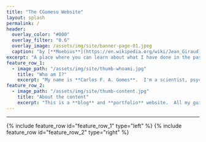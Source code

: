 ```yaml
---
title: "The CGomesu Website"
layout: splash
permalink: /
header:
  overlay_color: "#000"
  overlay_filter: "0.6"
  overlay_image: /assets/img/site/banner-page-01.jpeg
  caption: "by [**Moebius**](https://en.wikipedia.org/wiki/Jean_Giraud)"
excerpt: "A place where you can learn about what I have done in the past, the projects I am currently involved with, my hobbies, and more."
feature_row_1:
  - image_path: "/assets/img/site/thumb-whoami.jpg"
    title: "Who am I?"
    excerpt: "My name is **Carlos F. A. Gomes**.  I'm a scientist, psychologist (B.S., M.A., and Ph.D.), math modeler (stochastic processes), programmer, free knowledge supporter, single-board computer fanatic, magic the gathering player, and electronics hobbyist.  In addition to academic work, I work as freelance in projects related to **backend development**, **database planning and management**, **IT solutions** for small businesses and home users, **data analysis** and as a **statistics consultant**.  My beverage of choice is [*chimarrão*](https://en.wikipedia.org/wiki/Mat%C3%A9_(drink)) ([*gaúcho*](https://en.wikipedia.org/wiki/Gaucho)-style) but you'll often find me drinking black tea with milk, too."
feature_row_2:
  - image_path: "/assets/img/site/thumb-content.jpg"
    title: "About the content"
    excerpt: "This is a **blog** and **portfolio** website.  All my guides and tutorials are available in the [blog](blog/) part of the website.  If you are an employer, please go over my [projects](projects/) and [resume](resume/) to learn more about me. If you are here because of my research, take a look at [publications](publications/) for references and research materials.  Finally, the [MtG](mtg/) area has a list of my current [Magic the Gathering](https://en.wikipedia.org/wiki/Magic:_The_Gathering) decklists.  To navigate this website, use the [**menu at the top**](#)."
---
```

***
{% include feature_row id="feature_row_1" type="left" %}
{% include feature_row id="feature_row_2" type="right" %}
